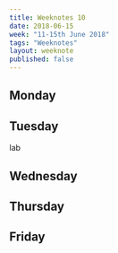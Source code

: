 ```yaml
---
title: Weeknotes 10
date: 2018-06-15
week: "11-15th June 2018"
tags: "Weeknotes"
layout: weeknote
published: false
---
```


## Monday



## Tuesday

lab

## Wednesday



## Thursday



## Friday
